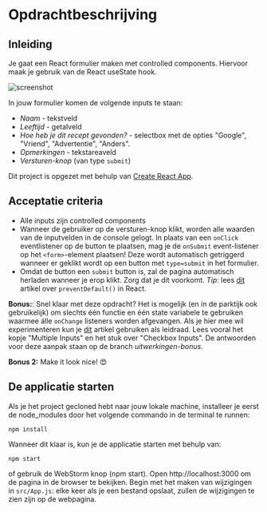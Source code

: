 # Opdrachtbeschrijving

## Inleiding
Je gaat een React formulier maken met controlled components. Hiervoor maak je gebruik van de React useState hook.

![screenshot](src/assets/screenshot.png)

In jouw formulier komen de volgende inputs te staan:
* _Naam_ - tekstveld
* _Leeftijd_ - getalveld
* _Hoe heb je dit recept gevonden?_ - selectbox met de opties "Google", "Vriend", "Advertentie", "Anders".
* _Opmerkingen_ - tekstareaveld
* _Versturen-knop_ (van type `submit`)

Dit project is opgezet met behulp van [Create React App](https://github.com/facebook/create-react-app).

## Acceptatie criteria
* Alle inputs zijn controlled components
* Wanneer de gebruiker op de versturen-knop klikt, worden alle waarden van de inputvelden in de console gelogt. 
In plaats van een `onClick` eventlistener op de button te plaatsen, mag je de `onSubmit` event-listener op het `<form>`-element plaatsen! 
Deze wordt automatisch getriggerd wanneer er geklikt wordt op een button met `type=submit` in het formulier. 
* Omdat de button een `submit` button is, zal de pagina automatisch herladen wanneer je erop klikt. Zorg dat je dit voorkomt. 
_Tip_: lees [dit](https://www.robinwieruch.de/react-preventdefault) artikel over `preventDefault()` in React.

**Bonus:**: Snel klaar met deze opdracht? Het is mogelijk (en in de parktijk ook gebruikelijk) om slechts één functie en één state variabele te 
gebruiken waarmee álle `onChange` listeners worden afgevangen. Als je hier mee wil experimenteren kun je [dit](https://www.pluralsight.com/guides/handling-multiple-inputs-with-single-onchange-handler-react) 
artikel gebruiken als leidraad. Lees vooral het kopje "Multiple Inputs" en het stuk over "Checkbox Inputs". De antwoorden voor deze aanpak staan op de branch _uitwerkingen-bonus_.

**Bonus 2:** Make it look nice! 😍

## De applicatie starten
Als je het project gecloned hebt naar jouw lokale machine, installeer je eerst de node_modules door het volgende commando in de terminal te runnen:

`npm install`

Wanneer dit klaar is, kun je de applicatie starten met behulp van:

`npm start`

of gebruik de WebStorm knop (npm start). Open http://localhost:3000 om de pagina in de browser te bekijken. Begin met het maken van wijzigingen in `src/App.js`: elke keer als je een bestand opslaat, zullen de wijzigingen te zien zijn op de webpagina.  